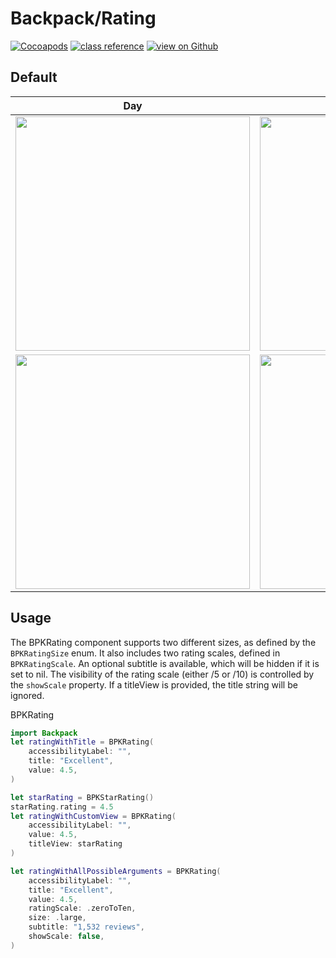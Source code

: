 # Backpack/Rating

[![Cocoapods](https://img.shields.io/cocoapods/v/Backpack.svg?style=flat)](https://cocoapods.org/pods/Backpack)
[![class reference](https://img.shields.io/badge/Class%20reference-iOS-blue)](https://backpack.github.io/ios/versions/latest/uikit/Classes/BPKRating.html)
[![view on Github](https://img.shields.io/badge/Source%20code-GitHub-lightgrey)](https://github.com/backpack/ios/tree/main/Backpack/Rating)

## Default

| Day | Night |
| --- | --- |
| <img src="https://raw.githubusercontent.com/backpack/ios/main/screenshots/iPhone-rating___with-title-text_lm.png" alt="" width="375" /> |<img src="https://raw.githubusercontent.com/backpack/ios/main/screenshots/iPhone-rating___with-title-text_dm.png" alt="" width="375" /> |
| <img src="https://raw.githubusercontent.com/backpack/ios/main/screenshots/iPhone-rating___with-custom-title-view_lm.png" alt="" width="375" /> |<img src="https://raw.githubusercontent.com/backpack/ios/main/screenshots/iPhone-rating___with-custom-title-view_dm.png" alt="" width="375" /> |


## Usage

The BPKRating component supports two different sizes, as defined by the `BPKRatingSize` enum. 
It also includes two rating scales, defined in `BPKRatingScale`. 
An optional subtitle is available, which will be hidden if it is set to nil. 
The visibility of the rating scale (either /5 or /10) is controlled by the `showScale` property. 
If a titleView is provided, the title string will be ignored.


BPKRating
```swift
import Backpack
let ratingWithTitle = BPKRating(
    accessibilityLabel: "",
    title: "Excellent",
    value: 4.5,
)

let starRating = BPKStarRating()
starRating.rating = 4.5
let ratingWithCustomView = BPKRating(
    accessibilityLabel: "",
    value: 4.5,
    titleView: starRating
)

let ratingWithAllPossibleArguments = BPKRating(
    accessibilityLabel: "",
    title: "Excellent",
    value: 4.5,
    ratingScale: .zeroToTen,
    size: .large,
    subtitle: "1,532 reviews",
    showScale: false,
)

```